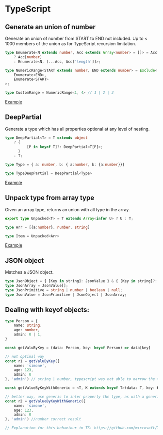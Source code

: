 # TypeScript

## Generate an union of number 

Generate an union of number from START to END not included. Up to < 1000 members of the union as for TypeScript recursion limitation.

```typescript
type Enumerate<N extends number, Acc extends Array<number> = []> = Acc['length'] extends N
    ? Acc[number]
    : Enumerate<N, [...Acc, Acc['length']]>;

type NumericRange<START extends number, END extends number> = Exclude<
    Enumerate<END>,
    Enumerate<START>
>;

type CustomRange = NumericRange<1, 4> // 1 | 2 | 3
```

[Example](https://www.typescriptlang.org/play?ssl=10&ssc=51&pln=1&pc=1#code/C4TwDgpgBAogdgVwLYQE4ENgQDwDkoQAeWcAJgM5SJIBGaANFAIIDGLBxEZlTqGI2anVQA+KAF4oAbQC6YyaxZSA5ABsuAc2AALZTI4kKUXACgo5qAH5mbKULQyzFgFyxqaTDlyMpAOn+KjIoq6nBaujJyANwmJqCQxshoAJYsAEroYTgAygAqTGm5BlxG9qiMMLgAIsXcVMjC8rCELKoIpDhO5vBJGFjYlVUi9F1uvZ7YeQW5IiYiMXHg0ADCCOTAAPZIGVkSiSioqTsaOACMjAAsYgD011CnUAA+UABMT1AAzCZAA)


## DeepPartial

Generate a type which has all properties optional at any level of nesting.

```typescript
type DeepPartial<T> = T extends object
    ? {
          [P in keyof T]?: DeepPartial<T[P]>;
      }
    : T;

type Type = { a: number, b: { a:number, b: {a:number}}}

type TypeDeepPartial = DeepPartial<Type>
```

[Example](https://www.typescriptlang.org/play?ssl=9&ssc=41&pln=1&pc=1#code/C4TwDgpgBAIhFgAoEMBOwCWyA2AeAKgHxQC8U+UEAHsBAHYAmAzlAPYBGAVhAMbABQUIVAD8UAN6Dh0oQG1EUDHSgBrCCFYAzcgF0RALljwkaTDgLydhANxTpAXztRD+W-1CRy4aGXFRkhnQArgC27BCoADRQ7IZ+AcFhEdGxEgmh4aj22fzu3l6QcAgo6FjYpEbFpmUE3oT8QA)


## Unpack type from array type

Given an array type, returns an union with all type in the array.

```typescript
export type Unpacked<T> = T extends Array<infer U> ? U : T;

type Arr = [{a:number}, number, string]

type Item = Unpacked<Arr>
```

[Example](https://www.typescriptlang.org/play?ssl=5&ssc=26&pln=1&pc=1#code/KYDwDg9gTgLgBDAnmYcCqA7MBDAxga2ABMAeAFQD44BeOMuUGYDIgZzgEEoptESBLDADNgUdFQD86OAC46AbgBQipCk7cacANoBvbDIwBXALYAjUQF8ANHCNnRN1jCiCA5gF1lq1AEkmxzUwcAmISLigKIA)

## JSON object

Matches a JSON object.

```typescript
type JsonObject = { [Key in string]: JsonValue } & { [Key in string]?: JsonValue | undefined };
type JsonArray = JsonValue[];
type JsonPrimitive = string | number | boolean | null;
type JsonValue = JsonPrimitive | JsonObject | JsonArray;
```

## Dealing with keyof objects:

```typescript
type Person = {
    name: string,
    age: number,
    admin: 0 | 1,
}

const getValuByKey = (data: Person, key: keyof Person) => data[key]

// not optimal way
const r1 = getValuByKey({
    name: 'simone',
    age: 123,
    admin: 0
}, 'admin') // string | number, typescript was not able to narrow the type it takes the common denominator: string | number | (0 | 1)

const getValueByKeyWithGeneric = <T, K extends keyof T>(data: T, key: K) => data[key]

// better way, use generic to infer properly the type, as with a generic we define the type passed in is a subtype (so we know all props)
const r2 = getValueByKeyWithGeneric({
    name: 'simone',
    age: 123,
    admin: 0
}, 'admin') //number correct result

// Explanation for this behaviour in TS: https://github.com/microsoft/TypeScript/pull/12253#issuecomment-263132208
```
